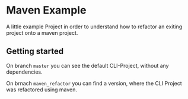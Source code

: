 # Maven Example


A little example Project in order to understand how to refactor an exiting project onto a maven project.

## Getting started

On branch `master` you can see the default CLI-Project, without any dependencies.

On brnach `maven_refactor` you can find a version, where the CLI Project was refactored using maven.

